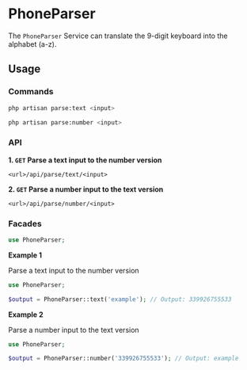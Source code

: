 # PhoneParser

The `PhoneParser` Service can translate the 9-digit keyboard into the alphabet (a-z).

## Usage

### Commands

```bash
php artisan parse:text <input>
```

```bash
php artisan parse:number <input>
```

### API

**1. `GET` Parse a text input to the number version**

```
<url>/api/parse/text/<input>
```

**2. `GET` Parse a number input to the text version**

```
<url>/api/parse/number/<input>
```

### Facades

```php
use PhoneParser;
```

**Example 1**

Parse a text input to the number version

```php
use PhoneParser;

$output = PhoneParser::text('example'); // Output: 339926755533
```

**Example 2**

Parse a number input to the text version

```php
use PhoneParser;

$output = PhoneParser::number('339926755533'); // Output: example
```
